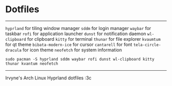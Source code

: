 # Dotfiles
---

`hyprland` for tiling window manager
`sddm` for login manager
`waybar` for taskbar
`rofi` for application launcher
`dunst` for notification daemon
`wl-clipboard` for clipboard
`kitty` for terminal
`thunar` for file explorer
`kvaumtum` for qt theme
`bibata-modern-ice` for cursor
`cantarell` for font
`tela-circle-dracula` for icon theme
`neofetch` for system information

```
sudo pacman -S hyprland sddm waybar rofi dunst wl-clipboard kitty thunar kvantum neofetch
```
---
Irvyne's Arch Linux Hyprland dotfiles :3c
